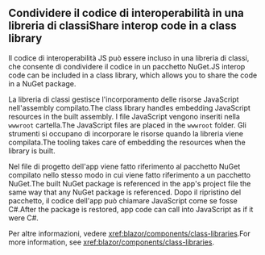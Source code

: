 ## <a name="share-interop-code-in-a-class-library"></a><span data-ttu-id="97463-101">Condividere il codice di interoperabilità in una libreria di classi</span><span class="sxs-lookup"><span data-stu-id="97463-101">Share interop code in a class library</span></span>

<span data-ttu-id="97463-102">Il codice di interoperabilità JS può essere incluso in una libreria di classi, che consente di condividere il codice in un pacchetto NuGet.</span><span class="sxs-lookup"><span data-stu-id="97463-102">JS interop code can be included in a class library, which allows you to share the code in a NuGet package.</span></span>

<span data-ttu-id="97463-103">La libreria di classi gestisce l'incorporamento delle risorse JavaScript nell'assembly compilato.</span><span class="sxs-lookup"><span data-stu-id="97463-103">The class library handles embedding JavaScript resources in the built assembly.</span></span> <span data-ttu-id="97463-104">I file JavaScript vengono inseriti nella `wwwroot` cartella.</span><span class="sxs-lookup"><span data-stu-id="97463-104">The JavaScript files are placed in the `wwwroot` folder.</span></span> <span data-ttu-id="97463-105">Gli strumenti si occupano di incorporare le risorse quando la libreria viene compilata.</span><span class="sxs-lookup"><span data-stu-id="97463-105">The tooling takes care of embedding the resources when the library is built.</span></span>

<span data-ttu-id="97463-106">Nel file di progetto dell'app viene fatto riferimento al pacchetto NuGet compilato nello stesso modo in cui viene fatto riferimento a un pacchetto NuGet.</span><span class="sxs-lookup"><span data-stu-id="97463-106">The built NuGet package is referenced in the app's project file the same way that any NuGet package is referenced.</span></span> <span data-ttu-id="97463-107">Dopo il ripristino del pacchetto, il codice dell'app può chiamare JavaScript come se fosse C#.</span><span class="sxs-lookup"><span data-stu-id="97463-107">After the package is restored, app code can call into JavaScript as if it were C#.</span></span>

<span data-ttu-id="97463-108">Per altre informazioni, vedere <xref:blazor/components/class-libraries>.</span><span class="sxs-lookup"><span data-stu-id="97463-108">For more information, see <xref:blazor/components/class-libraries>.</span></span>

